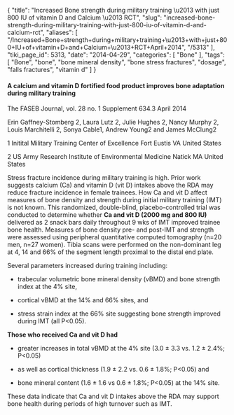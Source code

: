 {
    "title": "Increased Bone strength during military training \u2013 with just 800 IU of vitamin D and Calcium \u2013 RCT",
    "slug": "increased-bone-strength-during-military-training-with-just-800-iu-of-vitamin-d-and-calcium-rct",
    "aliases": [
        "/Increased+Bone+strength+during+military+training+\u2013+with+just+800+IU+of+vitamin+D+and+Calcium+\u2013+RCT+April+2014",
        "/5313"
    ],
    "tiki_page_id": 5313,
    "date": "2014-04-29",
    "categories": [
        "Bone"
    ],
    "tags": [
        "Bone",
        "bone",
        "bone mineral density",
        "bone stress fractures",
        "dosage",
        "falls fractures",
        "vitamin d"
    ]
}


#### A calcium and vitamin D fortified food product improves bone adaptation during military training

The FASEB Journal, vol. 28 no. 1 Supplement 634.3 April 2014

Erin Gaffney-Stomberg 2, Laura Lutz 2, Julie Hughes 2, Nancy Murphy 2, Louis Marchitelli 2, Sonya Cable1, Andrew Young2 and James McClung2

1 Initital Military Training Center of Excellence Fort Eustis VA United States

2 US Army Research Institute of Environmental Medicine Natick MA United States

Stress fracture incidence during military training is high. Prior work suggests calcium (Ca) and vitamin D (vit D) intakes above the RDA may reduce fracture incidence in female trainees. How Ca and vit D affect measures of bone density and strength during initial military training (IMT) is not known. This randomized, double-blind, placebo-controlled trial was conducted to determine whether  **Ca and vit D (2000 mg and 800 IU)**  delivered as 2 snack bars daily throughout 9 wks of IMT improved trainee bone health. Measures of bone density pre- and post-IMT and strength were assessed using peripheral quantitative computed tomography (n=20 men, n=27 women). Tibia scans were performed on the non-dominant leg at 4, 14 and 66% of the segment length proximal to the distal end plate. 

Several parameters increased during training including: 

* trabecular volumetric bone mineral density (vBMD) and bone strength index at the 4% site, 

* cortical vBMD at the 14% and 66% sites, and 

* stress strain index at the 66% site suggesting bone strength improved during IMT (all P<0.05). 

 **Those who received Ca and vit D had** 

* greater increases in total vBMD at the 4% site (3.0 ± 3.3 vs. 1.2 ± 2.4%; P<0.05) 

* as well as cortical thickness (1.9 ± 2.2 vs. 0.6 ± 1.8%; P<0.05) and 

* bone mineral content (1.6 ± 1.6 vs 0.6 ± 1.8%; P<0.05) at the 14% site. 

These data indicate that Ca and vit D intakes above the RDA may support bone health during periods of high turnover such as IMT.